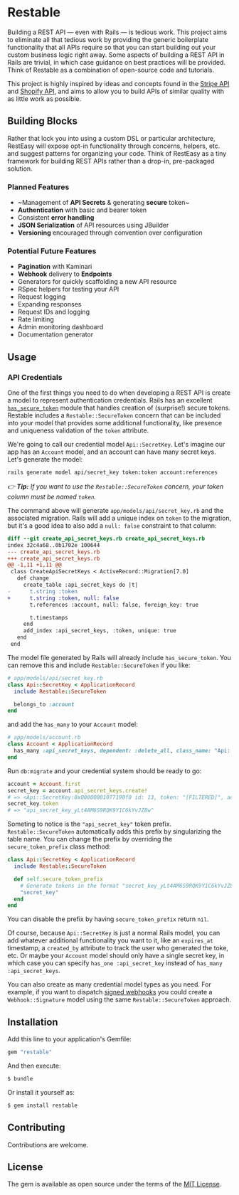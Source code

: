 # Restable

Building a REST API — even with Rails — is tedious work. This project aims to eliminate all that tedious work by providing the generic boilerplate functionality that all APIs require so that you can start building out your custom business logic right away. Some aspects of building a REST API in Rails are trivial, in which case guidance on best practices will be provided. Think of Restable as a combination of open-source code and tutorials.

This project is highly inspired by ideas and concepts found in the [Stripe API](https://stripe.com/docs/api) and [Shopify API](https://shopify.dev/docs/api/admin-rest), and aims to allow you to build APIs of similar quality with as little work as possible.

## Building Blocks

Rather that lock you into using a custom DSL or particular architecture, RestEasy will expose opt-in functionality through concerns, helpers, etc. and suggest patterns for organizing your code. Think of RestEasy as a tiny framework for building REST APIs rather than a drop-in, pre-packaged solution.

### Planned Features

- ~Management of **API Secrets** & generating **secure** token~
- **Authentication** with basic and bearer token
- Consistent **error handling**
- **JSON Serialization** of API resources using JBuilder
- **Versioning** encouraged through convention over configuration

### Potential Future Features

- **Pagination** with Kaminari
- **Webhook** delivery to **Endpoints**
- Generators for quickly scaffolding a new API resource
- RSpec helpers for testing your API
- Request logging
- Expanding responses
- Request IDs and logging
- Rate limiting
- Admin monitoring dashboard
- Documentation generator

## Usage

### API Credentials

One of the first things you need to do when developing a REST API is create a model to represent authentication credentials. Rails has an excellent [`has_secure_token`](https://api.rubyonrails.org/classes/ActiveRecord/SecureToken/ClassMethods.html#method-i-has_secure_token) module that handles creation of (surprise!) secure tokens. Restable includes a `Restable::SecureToken` concern that can be included into your model that provides some additional functionality, like presence and uniqueness validation of the `token` attribute.

We're going to call our credential model `Api::SecretKey`. Let's imagine our app has an `Account` model, and an account can have many secret keys. Let's generate the model:

```bash
rails generate model api/secret_key token:token account:references
```

_👉 **Tip:** If you want to use the `Restable::SecureToken` concern, your token column must be named `token`._

The command above will generate `app/models/api/secret_key.rb` and the associated migration. Rails will add a unique index on `token` to the migration, but it's a good idea to also add a `null: false` constraint to that column:

```diff
diff --git create_api_secret_keys.rb create_api_secret_keys.rb
index 32c4a68..0b1702e 100644
--- create_api_secret_keys.rb
+++ create_api_secret_keys.rb
@@ -1,11 +1,11 @@
 class CreateApiSecretKeys < ActiveRecord::Migration[7.0]
   def change
     create_table :api_secret_keys do |t|
-      t.string :token
+      t.string :token, null: false
       t.references :account, null: false, foreign_key: true

       t.timestamps
     end
     add_index :api_secret_keys, :token, unique: true
   end
 end
```

The model file generated by Rails will already include `has_secure_token`. You can remove this and include `Restable::SecureToken` if you like:

```ruby
# app/models/api/secret_key.rb
class Api::SecretKey < ApplicationRecord
  include Restable::SecureToken

  belongs_to :account
end
```

and add the `has_many` to your `Account` model:

```ruby
# app/models/account.rb
class Account < ApplicationRecord
  has_many :api_secret_keys, dependent: :delete_all, class_name: "Api::SecretKey"
end
```

Run `db:migrate` and your credential system should be ready to go:

```ruby
account = Account.first
secret_key = account.api_secret_keys.create!
# => <Api::SecretKey:0x00000001077190f0 id: 13, token: "[FILTERED]", account_id: 2, created_at: Fri, 14 Jul 2023 16:44:52.462608000 UTC +00:00, updated_at: Fri, 14 Jul 2023 16:44:52.462608000 UTC +00:00>
secret_key.token
# => "api_secret_key_yLt4AM6S9RQK9Y1C6kYvJZ8w"
```

Someting to notice is the `"api_secret_key"` token prefix. `Restable::SecureToken` automatically adds this prefix by singularizing the table name. You can change the prefix by overriding the `secure_token_prefix` class method:

```ruby
class Api::SecretKey < ApplicationRecord
  include Restable::SecureToken

  def self.secure_token_prefix
    # Generate tokens in the format "secret_key_yLt4AM6S9RQK9Y1C6kYvJZ8w"
    "secret_key"
  end
end
```

You can disable the prefix by having `secure_token_prefix` return `nil`.

Of course, because `Api::SecretKey` is just a normal Rails model, you can add whatever additional functionality you want to it, like an `expires_at` timestamp, a `created_by` attribute to track the user who generated the toke, etc. Or maybe your `Account` model should only have a single secret key, in which case you can specify `has_one :api_secret_key` instead of `has_many :api_secret_keys`.

You can also create as many credential model types as you need. For example, if you want to dispatch [signed webhooks](https://stripe.com/docs/webhooks/signatures) you could create a `Webhook::Signature` model using the same `Restable::SecureToken` approach.

## Installation

Add this line to your application's Gemfile:

```ruby
gem "restable"
```

And then execute:
```bash
$ bundle
```

Or install it yourself as:
```bash
$ gem install restable
```

## Contributing

Contributions are welcome.

## License

The gem is available as open source under the terms of the [MIT License](https://opensource.org/licenses/MIT).
